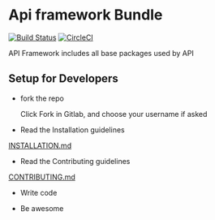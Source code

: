 Api framework Bundle
========================
[![Build Status](https://travis-ci.org/rybakdigital/api-frameworkbundle.svg?branch=master)](https://travis-ci.org/rybakdigital/api-frameworkbundle)
[![CircleCI](https://circleci.com/gh/rybakdigital/api-frameworkbundle.svg?style=svg)](https://circleci.com/gh/rybakdigital/api-frameworkbundle)

API Framework includes all base packages used by API

## Setup for Developers
- fork the repo

    Click Fork in Gitlab, and choose your username if asked

- Read the Installation guidelines

[INSTALLATION.md](https://github.com/rybakdigital/api-frameworkbundle/blob/master/INSTALLATION.md)

 - Read the Contributing guidelines

[CONTRIBUTING.md](https://github.com/rybakdigital/api-frameworkbundle/blob/master/CONTRIBUTING.md)

- Write code

- Be awesome
